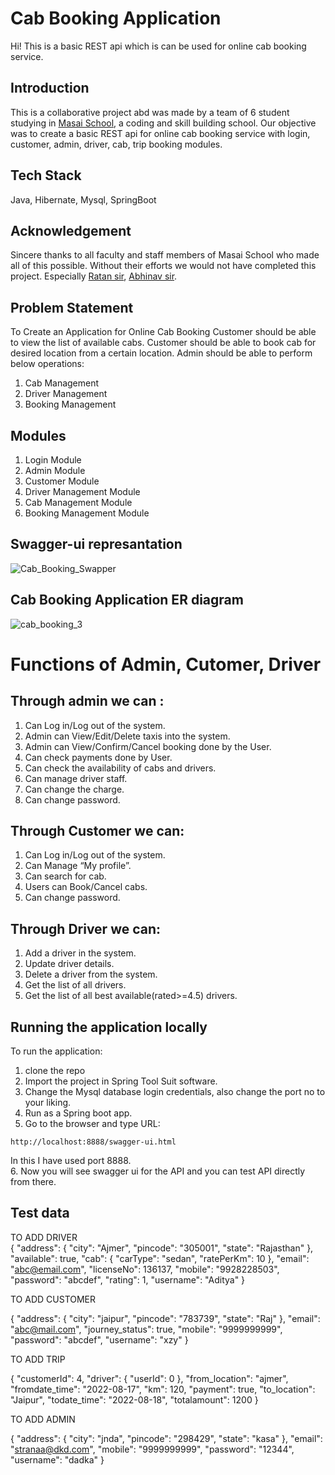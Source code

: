 # Cab Booking Application
Hi! This is a basic REST api which is can be used for online cab booking service.
## Introduction
This is a collaborative project abd was made by a team of 6 student studying in [Masai School](https://www.masaischool.com/), a coding and skill building school. Our objective was to create a basic REST api for online cab booking service with login, customer, admin, driver, cab, trip booking modules.

## Tech Stack
Java, Hibernate, Mysql, SpringBoot

## Acknowledgement
Sincere thanks to all faculty and staff members of Masai School who made all of this possible. Without their efforts we would not have completed this project.
Especially [Ratan sir](https://www.linkedin.com/in/ratan-lal-gupta-79a4a7240/), [Abhinav sir](https://www.linkedin.com/in/abhinavgujral/).

## Problem Statement
To Create an Application for Online Cab Booking 
Customer should be able to view the list of available cabs.
Customer should be able to book cab for desired location from a certain location. 
Admin should be able to perform below operations:
1. Cab Management 
2. Driver Management
3. Booking Management

## Modules
1. Login Module
2. Admin Module
3. Customer Module
4. Driver Management Module
5. Cab Management Module
6. Booking Management Module


## Swagger-ui represantation
![Cab_Booking_Swapper](https://user-images.githubusercontent.com/68966858/185415047-fb410006-16e9-44f6-b7df-647b02491db8.jpg)

## Cab Booking Application ER diagram
![cab_booking_3](https://user-images.githubusercontent.com/68966858/185020617-92914a9c-b5e2-4b3b-aa36-dc6a26454cba.jpeg)

# Functions of Admin, Cutomer, Driver
## Through admin we can : 
1. Can Log in/Log out of the system.<br>
2. Admin can View/Edit/Delete taxis into the system.<br>
3. Admin can View/Confirm/Cancel booking done by the User.<br>
4. Can check payments done by User.<br>
5. Can check the availability of cabs and drivers.<br>
6. Can manage driver staff.<br>
7. Can change the charge.<br>
8. Can change password.<br>

## Through Customer we can:
1. Can Log in/Log out of the system.
2. Can Manage “My profile”.<br>
3. Can search for cab.<br>
4. Users can Book/Cancel cabs.<br>
5. Can change password.<br>

## Through Driver we can:
1. Add a driver in the system.
2. Update driver details.
3. Delete a driver from the system.
4. Get the list of all drivers.
5. Get the list of all best available(rated>=4.5) drivers.

## Running the application locally
To run the application:
1. clone the repo
2. Import the project in Spring Tool Suit software.
3. Change the Mysql database login credentials, also change the port no to your liking.
4. Run as a Spring boot app.
5. Go to the browser and type URL:
```
http://localhost:8888/swagger-ui.html
```
In this I have used port 8888.<br>
6. Now you will see swagger ui for the API and you can test API directly from there.
## Test data
TO ADD DRIVER<br>
{
  "address": {
    "city": "Ajmer",
    "pincode": "305001",
    "state": "Rajasthan"
  },
  "available": true,
  "cab": {
    "carType": "sedan",
    "ratePerKm": 10
  },
  "email": "abc@email.com",
  "licenseNo": 136137,
  "mobile": "9928228503",
  "password": "abcdef",
  "rating": 1,
  "username": "Aditya"
}

TO ADD CUSTOMER<br>

{
  "address": {
    "city": "jaipur",
    "pincode": "783739",
    "state": "Raj"
  },
  "email": "abc@mail.com",
  "journey_status": true,
  "mobile": "9999999999",
  "password": "abcdef",
  "username": "xzy"
}

TO ADD TRIP<br>

{
  "customerId": 4,
  "driver": {
    "userId": 0
  },
  "from_location": "ajmer",
  "fromdate_time": "2022-08-17",
  "km": 120,
  "payment": true,
  "to_location": "Jaipur",
  "todate_time": "2022-08-18",
  "totalamount": 1200
}

TO ADD ADMIN<br>

{
  "address": {
    "city": "jnda",
    "pincode": "298429",
    "state": "kasa"
  },
  "email": "stranaa@dkd.com",
  "mobile": "9999999999",
  "password": "12344",
  "username": "dadka"
}

